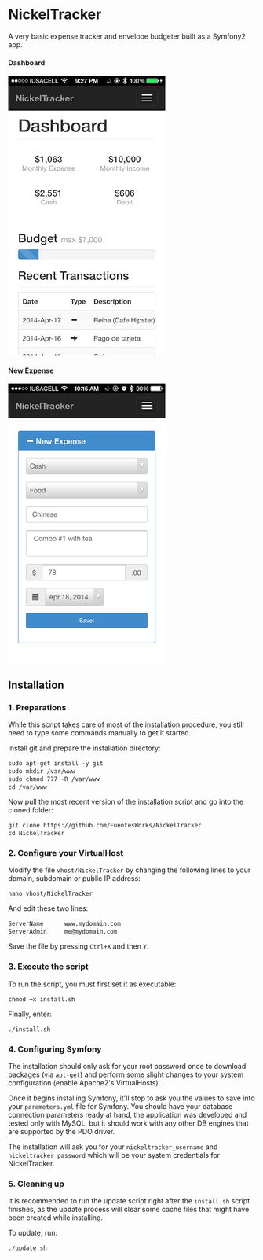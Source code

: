 NickelTracker
==============

A very basic expense tracker and envelope budgeter built as a Symfony2 app.

#### Dashboard
![Dashboard Screen](https://raw.githubusercontent.com/FuentesWorks/NickelTracker/master/doc/screen1-sm.png "Dashboard Screen")

#### New Expense
![New Expense Screen](https://raw.githubusercontent.com/FuentesWorks/NickelTracker/master/doc/screen2-sm.png "New Expense Screen")


## Installation
### 1. Preparations ###
While this script takes care of most of the installation procedure, you still need to type some commands manually to get it started.

Install git and prepare the installation directory:

	sudo apt-get install -y git
	sudo mkdir /var/www
	sudo chmod 777 -R /var/www
	cd /var/www

Now pull the most recent version of the installation script and go into the cloned folder:

	git clone https://github.com/FuentesWorks/NickelTracker
	cd NickelTracker


### 2. Configure your VirtualHost ###
Modify the file `vhost/NickelTracker` by changing the following lines to your domain, subdomain or public IP address:

```
nano vhost/NickelTracker
```

And edit these two lines:

```
ServerName      www.mydomain.com
ServerAdmin     me@mydomain.com
```

Save the file by pressing `Ctrl+X` and then `Y`.

### 3. Execute the script ###
To run the script, you must first set it as executable:

	chmod +x install.sh

Finally, enter:

	./install.sh

### 4. Configuring Symfony ###
The installation should only ask for your root password once to download packages (via `apt-get`) and
perform some slight changes to your system configuration (enable Apache2's VirtualHosts).

Once it begins installing Symfony, it'll stop to ask you the values to save into your `parameters.yml` file
for Symfony. You should have your database connection parameters ready at hand, the application was developed
and tested only with MySQL, but it should work with any other DB engines that are supported by the PDO driver.

The installation will ask you for your `nickeltracker_username` and `nickeltracker_password` which will be
your system credentials for NickelTracker.

### 5. Cleaning up ###
It is recommended to run the update script right after the `install.sh` script finishes, as the update process will
clear some cache files that might have been created while installing.

To update, run:
```
./update.sh
```
